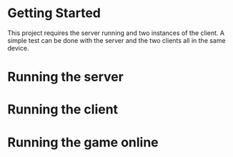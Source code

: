 # Getting Started
This project requires the server running and two instances of the client. A simple test can be done with the server and the two clients all in the same device.

# Running the server

# Running the client

# Running the game online
